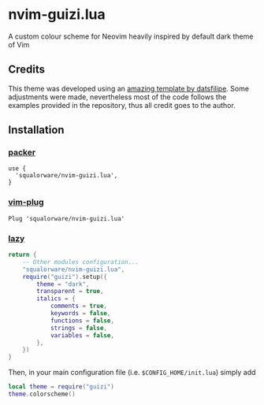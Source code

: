 # nvim-guizi.lua
A custom colour scheme for Neovim heavily inspired by default dark theme of Vim

## Credits

This theme was developed using an [amazing template by datsfilipe](https://github.com/datsfilipe/nvim-colorscheme-template). Some adjustments were made, nevertheless most of the code follows the examples provided in the repository, thus all credit goes to the author.

## Installation

### [packer](https://github.com/wbthomason/packer.nvim)
```
use {
  'squalorware/nvim-guizi.lua',
}
```

### [vim-plug](https://github.com/junegunn/vim-plug)
```
Plug 'squalorware/nvim-guizi.lua'
```

### [lazy](https://github.com/folke/lazy.nvim.git)
```lua
return {
    -- Other modules configuration...
    "squalorware/nvim-guizi.lua",
    require("guizi").setup({
        theme = "dark",
        transparent = true,
        italics = {
            comments = true,
            keywords = false,
            functions = false,
            strings = false,
            variables = false,
        },
    })
}
```

Then, in your main configuration file (i.e. `$CONFIG_HOME/init.lua`) simply add
```lua
local theme = require("guizi")
theme.colorscheme()
```